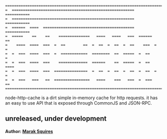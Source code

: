     =======================================================================
    =  =======================================================  ===========
    =  =======================================================  ===========
    =  ======  ====  =========================================  ===========
    =  =====    ==    ==    ==============   ====   ====   ===  ======   ==
    =    ====  ====  ===  =  ==        ==  =  ==  =  ==  =  ==    ===  =  =
    =  =  ===  ====  ===  =  ============  ========  ==  =====  =  ==     =
    =  =  ===  ====  ===    =============  ======    ==  =====  =  ==  ====
    =  =  ===  ====  ===  ===============  =  ==  =  ==  =  ==  =  ==  =  =
    =  =  ===   ===   ==  ================   ====    ===   ===  =  ===   ==
    =======================================================================



node-http-cache is a dirt simple in-memory cache for http requests. it has an easy to use API that is exposed through CommonJS and JSON-RPC.

## unreleased, under development 

#### Author: [Marak Squires](http://github.com/marak/)